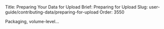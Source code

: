 Title: Preparing Your Data for Upload
Brief: Preparing for Upload
Slug: user-guide/contributing-data/preparing-for-upload
Order: 3550

Packaging, volume-level...
